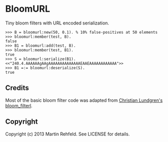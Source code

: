 # BloomURL

Tiny bloom filters with URL encoded serialization.

    >>> B = bloomurl:new(50, 0.1). % 10% false-positives at 50 elements
    >>> bloomurl:member(test, B).
    false
    >>> B1 = bloomurl:add(test, B).
    >>> bloomurl:member(test, B1).
    true
    >>> S = bloomurl:serialize(B1).
    <<"240.4.AAAAAAgAAgAAAAAAAAAAAAAAEAAEAAAAAAAAAAAA">>
    >>> B1 =:= bloomurl:deserialize(S).
    true

## Credits

Most of the basic bloom filter code was adapted from
[Christian Lundgren's bloom_filterl](https://github.com/chrisavl/bloom_filterl).


## Copyright

Copyright (c) 2013 Martin Rehfeld. See LICENSE for details.
